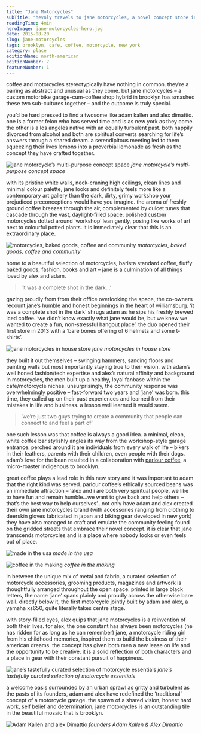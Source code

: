 ```yaml
---
title: "Jane Motorcycles"
subTitle: "hevnly travels to jane motorcycles, a novel concept store in brooklyn’s williamsburg neighbourhood"
readingTime: 4min
heroImage: jane-motorcycles-hero.jpg
date: 2015-08-20
slug: jane-motorcycles
tags: brooklyn, cafe, coffee, motorcycle, new york
category: place
editionName: north-american
editionNumber: 7
featureNumber: 1
---
```


coffee and motorcycles stereotypically have nothing in common. they’re a pairing as abstract and unusual as they come. but jane motorcycles – a custom motorbike garage-cum-coffee shop hybrid in brooklyn has smashed these two sub-cultures together – and the outcome is truly special.

you’d be hard pressed to find a twosome like adam kallen and alex dimattio. one is a former felon who has served time and is as new york as they come. the other is a los angeles native with an equally turbulent past. both happily divorced from alcohol and both are spiritual converts searching for life’s answers through a shared dream. a serendipitous meeting led to them squeezing their lives lemons into a proverbial lemonade as fresh as the concept they have crafted together.

![jane motorcycle’s multi-purpose concept space](dsc-2793-21.jpg)
*jane motorcycle’s multi-purpose concept space*

with its pristine white walls, neck-craning high ceilings, clean lines and minimal colour palette, jane looks and definitely feels more like a contemporary art gallery than the dark, dirty, grimy workshop your prejudiced preconceptions would have you imagine. the aroma of freshly ground coffee breezes through the air, complemented by dulcet tunes that cascade through the vast, daylight-filled space. polished custom motorcycles dotted around ‘workshop’ lean gently, posing like works of art next to colourful potted plants. it is immediately clear that this is an extraordinary place.

![motorcycles, baked goods, coffee and community](image-71.jpg)
*motorcycles, baked goods, coffee and community*

home to a beautiful selection of motorcycles, barista standard coffee, fluffy baked goods, fashion, books and art – jane is a culmination of all things loved by alex and adam.

>‘it was a complete shot in the dark…’

gazing proudly from from their office overlooking the space, the co-owners recount jane’s humble and honest beginnings in the heart of williamsburg. ‘it was a complete shot in the dark’ shrugs adam as he sips his freshly brewed iced coffee. ‘we didn’t know exactly what jane would be, but we knew we wanted to create a fun, non-stressful hangout place’. the duo opened their first store in 2013 with a ‘bare bones offering of 6 helmets and some t-shirts’.

![jane motorcycles in house store](image-5.jpg)
*jane motorcycles in house store*

they built it out themselves – swinging hammers, sanding floors and painting walls but most importantly staying true to their vision. with adam’s well honed fashion/tech expertise and alex’s natural affinity and background in motorcycles, the men built up a healthy, loyal fanbase within the cafe/motorcycle niches. unsurprisingly, the community response was overwhelmingly positive – fast-forward two years and ‘jane’ was born. this time, they called up on their past experiences and learned from their mistakes in life and business. a lesson well learned it would seem.

>‘we’re just two guys trying to create a community that people can connect to and feel a part of’

one such lesson was that coffee is always a good idea. a minimal, clean, white coffee bar stylishly angles its way from the workshop-style garage entrance. perched around it are individuals from every walk of life – bikers in their leathers, parents with their children, even people with their dogs. adam’s love for the bean resulted in a collaboration with [parlour coffee](http://parlorcoffee.com/), a micro-roaster indigenous to brooklyn.

great coffee plays a lead role in this new story and it was important to adam that the right kind was served. parlour coffee’s ethically sourced beans was an immediate attraction – ‘alex and i are both very spiritual people, we like to have fun and remain humble…we want to give back and help others – that’s the best way to help ourselves’…not only have adam and alex created their own jane motorcycles brand (with accessories ranging from clothing to deerskin gloves fabricated in japan and biking gear developed in new york) they have also managed to craft and emulate the community feeling found on the gridded streets that embrace their novel concept. it is clear that jane transcends motorcycles and is a place where nobody looks or even feels out of place.

![made in the usa](image-61.jpg)
*made in the usa*

![coffee in the making](untitled21.jpg)
*coffee in the making*

in between the unique mix of metal and fabric, a curated selection of motorcycle accessories, grooming products, magazines and artwork is thoughtfully arranged throughout the open space. printed in large black letters, the name ‘jane’ spans plainly and proudly across the otherwise bare wall. directly below it, the first motorcycle jointly built by adam and alex, a yamaha xs650, quite literally takes centre stage.

with story-filled eyes, alex quips that jane motorcycles is a reinvention of both their lives. for alex, the one constant has always been motorcycles (he has ridden for as long as he can remember) jane, a motorcycle riding girl from his childhood memories, inspired them to build the business of their american dreams. the concept has given both men a new lease on life and the opportunity to be creative. it is a solid reflection of both characters and a place in gear with their constant pursuit of happiness.

![jane’s tastefully curated selection of motorcycle essentials](image-21.jpg)
*jane’s tastefully curated selection of motorcycle essentials*

a welcome oasis surrounded by an urban sprawl as gritty and turbulent as the pasts of its founders, adam and alex have redefined the ‘traditional’ concept of a motorcycle garage. the spawn of a shared vision, honest hard work, self belief and determination; jane motorcycles is an outstanding tile in the beautiful mosaic that is brooklyn.

![Adam Kallen and alex Dimattio](image-8-adam-kallen-and-alex-dimattio1.jpg)
*founders Adam Kallen & Alex Dimattio*
